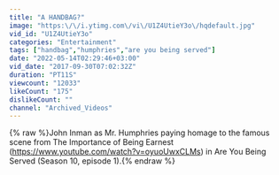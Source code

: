 ```yaml
---
title: "A HANDBAG?"
image: "https:\/\/i.ytimg.com\/vi\/U1Z4UtieY3o\/hqdefault.jpg"
vid_id: "U1Z4UtieY3o"
categories: "Entertainment"
tags: ["handbag","humphries","are you being served"]
date: "2022-05-14T02:29:46+03:00"
vid_date: "2017-09-30T07:02:32Z"
duration: "PT11S"
viewcount: "12033"
likeCount: "175"
dislikeCount: ""
channel: "Archived_Videos"
---
```

{% raw %}John Inman as Mr. Humphries paying homage to the famous scene from The Importance of Being Earnest (<a rel="nofollow" target="blank" href="https://www.youtube.com/watch?v=oyuoUwxCLMs)">https://www.youtube.com/watch?v=oyuoUwxCLMs)</a> in Are You Being Served (Season 10, episode 1).{% endraw %}
